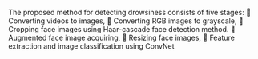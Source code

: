The proposed method for detecting drowsiness consists of five stages:
 Converting videos to images,
 Converting RGB images to grayscale,
 Cropping face images using Haar-cascade face detection method.
 Augmented face image acquiring,
 Resizing face images,
 Feature extraction and image classification using ConvNet

